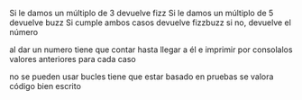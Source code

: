 Si le damos un múltiplo de 3 devuelve fizz
Si le damos un múltiplo de 5 devuelve buzz
Si cumple ambos casos devuelve fizzbuzz
si no, devuelve el número

al dar un numero tiene que contar hasta llegar a él 
e imprimir por consolalos valores anteriores para cada caso

no se pueden usar bucles
tiene que estar basado en pruebas
se valora código bien escrito